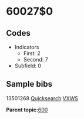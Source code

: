 # 60027$0

## Codes

-   Indicators
    -   First: 2
    -   Second: 7
-   Subfield: 0

## Sample bibs

13501268 [Quicksearch](https://search.library.yale.edu/catalog/13501268) [VXWS](http://prodorbis.library.yale.edu:7014/vxws/GetHoldingsService?bibId=13501268)

**Parent topic:**[600](../../tags/600/600.md)

